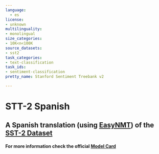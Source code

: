 ```yaml
---
language: 
  - es
license:
- unknown
multilinguality:
- monolingual
size_categories:
- 10K<n<100K
source_datasets:
- sst2
task_categories:
- text-classification
task_ids:
- sentiment-classification
pretty_name: Stanford Sentiment Treebank v2

---
```


# STT-2 Spanish
## A Spanish translation (using [EasyNMT](https://github.com/UKPLab/EasyNMT)) of the [SST-2 Dataset](https://huggingface.co/datasets/sst2)

#### For more information check the official [Model Card](https://huggingface.co/datasets/sst2)